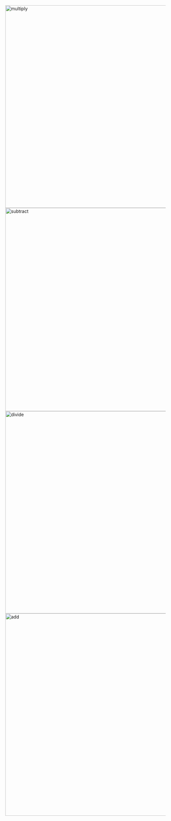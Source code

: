 <img width="637" alt="multiply" src="https://user-images.githubusercontent.com/107237294/173186323-7b29a4b1-80c7-405f-b503-62985072e6f7.PNG">
<img width="639" alt="subtract" src="https://user-images.githubusercontent.com/107237294/173186340-3c2c10c8-3979-4bb8-a536-2ab8abd0a399.PNG">
<img width="636" alt="divide" src="https://user-images.githubusercontent.com/107237294/173186357-ef4cb409-d594-4732-a6d5-65cd7eda1258.PNG">
<img width="636" alt="add" src="https://user-images.githubusercontent.com/107237294/173186370-7a5c6bdf-badd-4556-b8eb-dc4bcee69cba.PNG">



